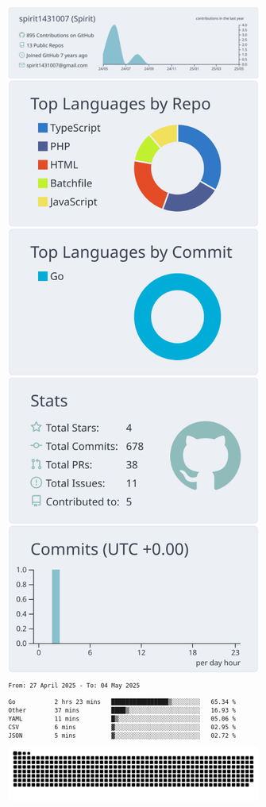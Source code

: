 [![](https://raw.githubusercontent.com/spirit1431007/spirit1431007/master/profile-summary-card-output/nord_bright/0-profile-details.svg)](https://git.io/spiritx)
[![](https://raw.githubusercontent.com/spirit1431007/spirit1431007/master/profile-summary-card-output/nord_bright/1-repos-per-language.svg)](https://git.io/spiritx) [![](https://raw.githubusercontent.com/spirit1431007/spirit1431007/master/profile-summary-card-output/nord_bright/2-most-commit-language.svg)](https://git.io/spiritx)
[![](https://raw.githubusercontent.com/spirit1431007/spirit1431007/master/profile-summary-card-output/nord_bright/3-stats.svg)](https://git.io/spiritx) [![](https://raw.githubusercontent.com/spirit1431007/spirit1431007/master/profile-summary-card-output/nord_bright/4-productive-time.svg)](https://git.io/spiritx)

<!--START_SECTION:waka-->

```txt
From: 27 April 2025 - To: 04 May 2025

Go           2 hrs 23 mins   ████████████████▒░░░░░░░░   65.34 %
Other        37 mins         ████▒░░░░░░░░░░░░░░░░░░░░   16.93 %
YAML         11 mins         █▒░░░░░░░░░░░░░░░░░░░░░░░   05.06 %
CSV          6 mins          ▓░░░░░░░░░░░░░░░░░░░░░░░░   02.95 %
JSON         5 mins          ▓░░░░░░░░░░░░░░░░░░░░░░░░   02.72 %
```

<!--END_SECTION:waka-->

![contribution](https://github.com/spirit1431007/spirit1431007/blob/output/github-contribution-grid-snake.svg)
